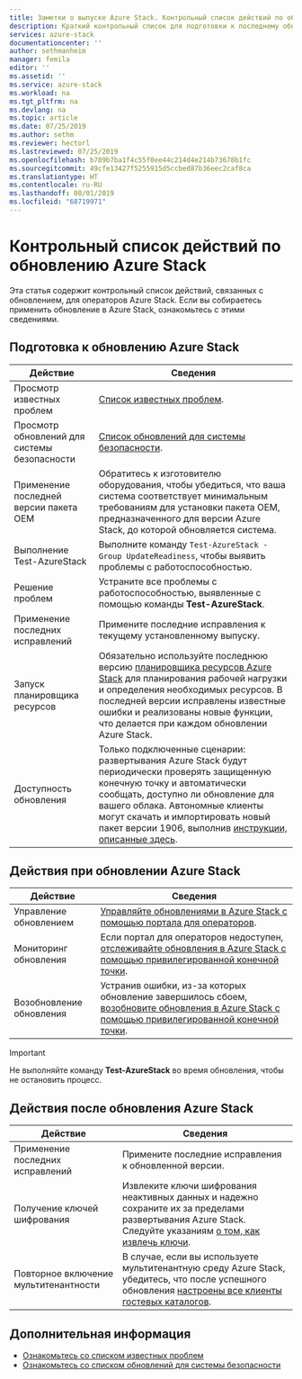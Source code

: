 ```yaml
---
title: Заметки о выпуске Azure Stack. Контрольный список действий по обновлению | Документация Майкрософт
description: Краткий контрольный список для подготовки к последнему обновлению Azure Stack.
services: azure-stack
documentationcenter: ''
author: sethmanheim
manager: femila
editor: ''
ms.assetid: ''
ms.service: azure-stack
ms.workload: na
ms.tgt_pltfrm: na
ms.devlang: na
ms.topic: article
ms.date: 07/25/2019
ms.author: sethm
ms.reviewer: hectorl
ms.lastreviewed: 07/25/2019
ms.openlocfilehash: b789b7ba1f4c55f0ee44c214d4e214b73678b1fc
ms.sourcegitcommit: 49cfe13427f5255915d5ccbed87b36eec2caf8ca
ms.translationtype: HT
ms.contentlocale: ru-RU
ms.lasthandoff: 08/01/2019
ms.locfileid: "68719971"
---
```

# <a name="azure-stack-update-activity-checklist"></a>Контрольный список действий по обновлению Azure Stack

Эта статья содержит контрольный список действий, связанных с обновлением, для операторов Azure Stack. Если вы собираетесь применить обновление в Azure Stack, ознакомьтесь с этими сведениями.

## <a name="prepare-for-azure-stack-update"></a>Подготовка к обновлению Azure Stack

| Действие                     | Сведения                                                   |
|------------------------------|-----------------------------------------------------------|
| Просмотр известных проблем     | [Список известных проблем](azure-stack-release-notes-known-issues-1907.md).                |
| Просмотр обновлений для системы безопасности | [Список обновлений для системы безопасности](azure-stack-release-notes-security-updates-1907.md).      |
| Применение последней версии пакета OEM | Обратитесь к изготовителю оборудования, чтобы убедиться, что ваша система соответствует минимальным требованиям для установки пакета OEM, предназначенного для версии Azure Stack, до которой обновляется система. |
| Выполнение Test-AzureStack     | Выполните команду `Test-AzureStack -Group UpdateReadiness`, чтобы выявить проблемы с работоспособностью.      |
| Решение проблем          | Устраните все проблемы с работоспособностью, выявленные с помощью команды **Test-AzureStack**.                |
| Применение последних исправлений   | Примените последние исправления к текущему установленному выпуску.         |
| Запуск планировщика ресурсов   | Обязательно используйте последнюю версию [планировщика ресурсов Azure Stack](https://aka.ms/azstackcapacityplanner) для планирования рабочей нагрузки и определения необходимых ресурсов. В последней версии исправлены известные ошибки и реализованы новые функции, что делается при каждом обновлении Azure Stack. |
| Доступность обновления        | Только подключенные сценарии: развертывания Azure Stack будут периодически проверять защищенную конечную точку и автоматически сообщать, доступно ли обновление для вашего облака. Автономные клиенты могут скачать и импортировать новый пакет версии 1906, выполнив [инструкции, описанные здесь](azure-stack-apply-updates.md). |


## <a name="during-azure-stack-update"></a>Действия при обновлении Azure Stack

| Действие              | Сведения                                                                          |
|-----------------------|----------------------------------------------------------------------------------|
| Управление обновлением         | [Управляйте обновлениями в Azure Stack с помощью портала для операторов](azure-stack-updates.md). |
| Мониторинг обновления        | Если портал для операторов недоступен, [отслеживайте обновления в Azure Stack с помощью привилегированной конечной точки](azure-stack-monitor-update.md). |
| Возобновление обновления            | Устранив ошибки, из-за которых обновление завершилось сбоем, [возобновите обновления в Azure Stack с помощью привилегированной конечной точки](azure-stack-monitor-update.md). |

> [!IMPORTANT]  
> Не выполняйте команду **Test-AzureStack** во время обновления, чтобы не остановить процесс.

## <a name="after-azure-stack-update"></a>Действия после обновления Azure Stack

| Действие              | Сведения                                                                          |
|-----------------------|----------------------------------------------------------------------------------|
| Применение последних исправлений | Примените последние исправления к обновленной версии.                          |
| Получение ключей шифрования | Извлеките ключи шифрования неактивных данных и надежно сохраните их за пределами развертывания Azure Stack. Следуйте указаниям [о том, как извлечь ключи](azure-stack-security-bitlocker.md). |
| Повторное включение мультитенантности | В случае, если вы используете мультитенантную среду Azure Stack, убедитесь, что после успешного обновления [настроены все клиенты гостевых каталогов](https://docs.microsoft.com/azure-stack/operator/azure-stack-enable-multitenancy#configure-guest-directory). |

## <a name="next-steps"></a>Дополнительная информация

- [Ознакомьтесь со списком известных проблем](azure-stack-release-notes-known-issues-1907.md)
- [Ознакомьтесь со списком обновлений для системы безопасности](azure-stack-release-notes-security-updates-1907.md)
